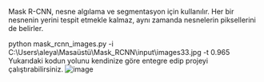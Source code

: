 Mask R-CNN, nesne algılama ve segmentasyon için kullanılır. Her bir nesnenin yerini tespit etmekle kalmaz, aynı zamanda nesnelerin piksellerini de belirler.

python mask_rcnn_images.py -i C:\Users\aleya\Masaüstü\Mask_RCNN\input\images33.jpg -t 0.965
Yukarıdaki kodun yolunu kendinize göre entegre edip projeyi çalıştırabilirsiniz.
![image](https://github.com/user-attachments/assets/ea836a91-5537-44d5-8b1c-42e842f55312)
